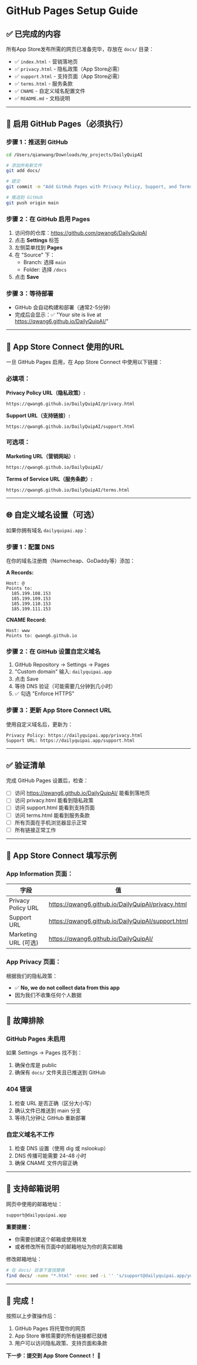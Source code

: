 # GitHub Pages Setup Guide

## ✅ 已完成的内容

所有App Store发布所需的网页已准备完毕，存放在 `docs/` 目录：

- ✅ `index.html` - 营销落地页
- ✅ `privacy.html` - 隐私政策（App Store必需）
- ✅ `support.html` - 支持页面（App Store必需）
- ✅ `terms.html` - 服务条款
- ✅ `CNAME` - 自定义域名配置文件
- ✅ `README.md` - 文档说明

---

## 🚀 启用 GitHub Pages（必须执行）

### 步骤 1：推送到 GitHub

```bash
cd /Users/qianwang/Downloads/my_projects/DailyQuipAI

# 添加所有新文件
git add docs/

# 提交
git commit -m "Add GitHub Pages with Privacy Policy, Support, and Terms pages for App Store submission"

# 推送到 GitHub
git push origin main
```

### 步骤 2：在 GitHub 启用 Pages

1. 访问你的仓库：https://github.com/qwang6/DailyQuipAI
2. 点击 **Settings** 标签
3. 左侧菜单找到 **Pages**
4. 在 "Source" 下：
   - Branch: 选择 `main`
   - Folder: 选择 `/docs`
5. 点击 **Save**

### 步骤 3：等待部署

- GitHub 会自动构建和部署（通常2-5分钟）
- 完成后会显示：✅ "Your site is live at https://qwang6.github.io/DailyQuipAI/"

---

## 📝 App Store Connect 使用的URL

一旦 GitHub Pages 启用，在 App Store Connect 中使用以下链接：

### 必填项：

**Privacy Policy URL（隐私政策）:**
```
https://qwang6.github.io/DailyQuipAI/privacy.html
```

**Support URL（支持链接）:**
```
https://qwang6.github.io/DailyQuipAI/support.html
```

### 可选项：

**Marketing URL（营销网站）:**
```
https://qwang6.github.io/DailyQuipAI/
```

**Terms of Service URL（服务条款）:**
```
https://qwang6.github.io/DailyQuipAI/terms.html
```

---

## 🌐 自定义域名设置（可选）

如果你拥有域名 `dailyquipai.app`：

### 步骤 1：配置 DNS

在你的域名注册商（Namecheap、GoDaddy等）添加：

**A Records:**
```
Host: @
Points to:
  185.199.108.153
  185.199.109.153
  185.199.110.153
  185.199.111.153
```

**CNAME Record:**
```
Host: www
Points to: qwang6.github.io
```

### 步骤 2：在 GitHub 设置自定义域名

1. GitHub Repository → Settings → Pages
2. "Custom domain" 输入: `dailyquipai.app`
3. 点击 Save
4. 等待 DNS 验证（可能需要几分钟到几小时）
5. ✅ 勾选 "Enforce HTTPS"

### 步骤 3：更新 App Store Connect URL

使用自定义域名后，更新为：
```
Privacy Policy: https://dailyquipai.app/privacy.html
Support URL: https://dailyquipai.app/support.html
```

---

## ✅ 验证清单

完成 GitHub Pages 设置后，检查：

- [ ] 访问 https://qwang6.github.io/DailyQuipAI/ 能看到落地页
- [ ] 访问 privacy.html 能看到隐私政策
- [ ] 访问 support.html 能看到支持页面
- [ ] 访问 terms.html 能看到服务条款
- [ ] 所有页面在手机浏览器显示正常
- [ ] 所有链接正常工作

---

## 📱 App Store Connect 填写示例

### App Information 页面：

| 字段 | 值 |
|------|-----|
| Privacy Policy URL | https://qwang6.github.io/DailyQuipAI/privacy.html |
| Support URL | https://qwang6.github.io/DailyQuipAI/support.html |
| Marketing URL (可选) | https://qwang6.github.io/DailyQuipAI/ |

### App Privacy 页面：

根据我们的隐私政策：
- ✅ **No, we do not collect data from this app**
- 因为我们不收集任何个人数据

---

## 🔧 故障排除

### GitHub Pages 未启用

如果 Settings → Pages 找不到：
1. 确保仓库是 public
2. 确保有 `docs/` 文件夹且已推送到 GitHub

### 404 错误

1. 检查 URL 是否正确（区分大小写）
2. 确认文件已推送到 main 分支
3. 等待几分钟让 GitHub 重新部署

### 自定义域名不工作

1. 检查 DNS 设置（使用 dig 或 nslookup）
2. DNS 传播可能需要 24-48 小时
3. 确保 CNAME 文件内容正确

---

## 📧 支持邮箱说明

网页中使用的邮箱地址：
```
support@dailyquipai.app
```

**重要提醒：**
- 你需要创建这个邮箱或使用转发
- 或者修改所有页面中的邮箱地址为你的真实邮箱

修改邮箱地址：
```bash
# 在 docs/ 目录下查找替换
find docs/ -name "*.html" -exec sed -i '' 's/support@dailyquipai.app/your-email@gmail.com/g' {} \;
```

---

## 🎉 完成！

按照以上步骤操作后：
1. GitHub Pages 将托管你的网页
2. App Store 审核需要的所有链接都已就绪
3. 用户可以访问隐私政策、支持页面和条款

**下一步：提交到 App Store Connect！** 🚀
